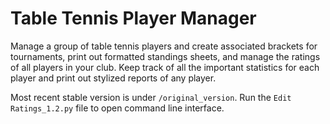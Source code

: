 # Table Tennis Player Manager
Manage a group of table tennis players and create associated brackets for tournaments, print out formatted standings sheets, and manage the ratings of all players in your club. 
Keep track of all the important statistics for each player and print out stylized reports of any player.

Most recent stable version is under `/original_version`.  Run the `Edit Ratings_1.2.py` file to open command line interface.
